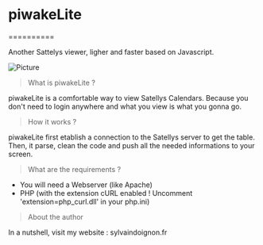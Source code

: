 # piwakeLite
==========

Another Sattelys viewer, ligher and faster based on Javascript.

![Picture](https://raw.github.com/sd65/piwakeLite/master/img/screenshot.png)

> What is piwakeLite ?

piwakeLite is a comfortable way to view Satellys Calendars. Because you don't need to login anywhere and what you view is what you gonna go.

> How it works ?

piwakeLite first etablish a connection to the Satellys server to get the table. Then, it parse, clean the code and push all the needed informations to your screen.

> What are the requirements ?

- You will need a Webserver (like Apache)
- PHP (with the extension cURL enabled ! Uncomment 'extension=php_curl.dll' in your php.ini)

> About the author

In a nutshell, visit my website : sylvaindoignon.fr

